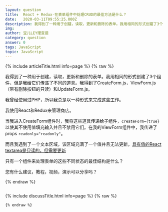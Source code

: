 ```yaml
---
layout: question
title:  React + Redux-在表单组件中处理CRUD的最佳方法是什么？
date:   2020-03-11T09:55:25.000Z
description: 我得到了一种用于创建，读取，更新和删除的表单。我用相同的形式创建了3个组件，但是我给它们传递了不同的道具。我得到了CreateForm.js，ViewFo...
img: 
author: 宝儿LEY理查德
category: question
answer: 0
tags: JavaScript
topic: JavaScript
---
```

<div class="article-root">
  <div class="article">
    {% include articleTitle.html info=page %}
    {% raw %}
    <div class="article-content"><p><font style="vertical-align: inherit;"><font style="vertical-align: inherit;">我得到了一种用于创建，读取，更新和删除的表单。</font><font style="vertical-align: inherit;">我用相同的形式创建了3个组件，但是我给它们传递了不同的道具。</font><font style="vertical-align: inherit;">我得到了CreateForm.js，ViewForm.js（带有删除按钮的只读）和UpdateForm.js。</font></font></p>

<p><font style="vertical-align: inherit;"><font style="vertical-align: inherit;">我曾经使用过PHP，所以我总是以一种形式来完成这些工作。 </font></font></p>

<p><font style="vertical-align: inherit;"><font style="vertical-align: inherit;">我使用React和Redux来管理商店。 </font></font></p>

<p><font style="vertical-align: inherit;"><font style="vertical-align: inherit;">当我进入CreateForm组件时，我将这些道具传递给子组件，</font></font><code>createForm={true}</code><font style="vertical-align: inherit;"><font style="vertical-align: inherit;">以使其不使用值填充输入并且不禁用它们。</font><font style="vertical-align: inherit;">在我的ViewForm组件中，我传递了props </font></font><code>readonly="readonly"</code><font style="vertical-align: inherit;"><font style="vertical-align: inherit;">。</font></font></p>

<p><font style="vertical-align: inherit;"><font style="vertical-align: inherit;">而且我遇到了一个文本区域，该区域充满了一个值并且无法更新。</font></font><a href="https://stackoverflow.com/questions/33221338/react-textarea-with-value-is-readonly-but-need-to-be-updated?noredirect=1#comment54258878_33221338"><font style="vertical-align: inherit;"><font style="vertical-align: inherit;">具有值的React textarea是只读的，但需要更新</font></font></a></p>

<p><font style="vertical-align: inherit;"><font style="vertical-align: inherit;">只有一个组件来处理表单的这些不同状态的最佳结构是什么？ </font></font></p>

<p><font style="vertical-align: inherit;"><font style="vertical-align: inherit;">您有什么建议，教程，视频，演示可以分享吗？</font></font></p></div>
    {% endraw %}
  </div>
  <p style="height: 0;width:0;overflow: hidden;"> 第787篇《React + Redux-在表单组件中处理CRUD的最佳方法是什么？》来自Winter(https://github.com/aiyld/aiyld.github.io)的站点</p>
  <div class="discuss-wrapper">
    {% include discussTitle.html info=page %}
    {% raw %}
    
    {% endraw %}
  </div>
<div>
